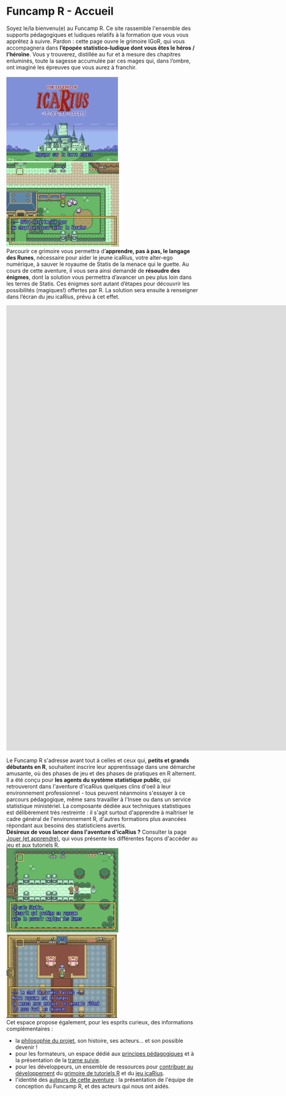 # Funcamp R - Accueil

Soyez le/la bienvenu(e) au Funcamp R. Ce site rassemble l'ensemble des supports pédagogiques et ludiques relatifs à la formation que vous vous apprêtez à suivre. Pardon : cette page ouvre le grimoire IGoR, qui vous accompagnera dans **l’épopée statistico-ludique dont vous êtes le héros / l’héroïne**. Vous y trouverez, distillée au fur et à mesure des chapitres enluminés, toute la sagesse accumulée par ces mages qui, dans l’ombre, ont imaginé les épreuves que vous aurez à franchir.<br>
<br>
<img src="images/icarius_startscreen.png" height="220"> <img src="images/enigme02.png" height="220">
<br>
Parcourir ce grimoire vous permettra d’**apprendre, pas à pas, le langage des Runes**, nécessaire pour aider le jeune icaRius, votre alter-ego numérique, à sauver le royaume de Statis de la menace qui le guette. Au cours de cette aventure, il vous sera ainsi demandé de **résoudre des énigmes**, dont la solution vous permettra d’avancer un peu plus loin dans les terres de Statis. Ces énigmes sont autant d’étapes pour découvrir les possibilités (magiques!) offertes par R. La solution sera ensuite à renseigner dans l’écran du jeu icaRius, prévu à cet effet.

<iframe width="2855" height="1163" src="https://www.youtube.com/embed/Quz2CfF0gmo" frameborder="0" allow="accelerometer; autoplay; clipboard-write; encrypted-media; gyroscope; picture-in-picture" allowfullscreen></iframe>

Le Funcamp R s'adresse avant tout à celles et ceux qui, **petits et grands débutants en R**, souhaitent inscrire leur apprentissage dans une démarche amusante, où des phases de jeu et des phases de pratiques en R alternent. Il a été conçu pour **les agents du système statistique public**, qui retrouveront dans l'aventure d'icaRius quelques clins d'oeil à leur environnement professionnel - tous peuvent néanmoins s'essayer à ce parcours pédagogique, même sans travailler à l'Insee ou dans un service statistique ministériel. La composante dédiée aux techniques statistiques est délibèrement très restreinte : il s'agit surtout d'apprendre à maîtriser le cadre général de l'environnement R, d'autres formations plus avancées répondant aux besoins des statisticiens avertis.
<br>
**Désireux de vous lancer dans l'aventure d'icaRius ?** Consulter la page [Jouer (et apprendre)](pages/joueurs.md), qui vous présente les différentes façons d'accéder au jeu et aux tutoriels R. 
<br>
<img src="images/icarius-visuel-a.png" height="220"> <img src="images/icarius-visuel-b.png" height="220">
<br>
Cet espace propose également, pour les esprits curieux, des informations complémentaires :

- la [philosophie du projet](pages/philosophie.md), son histoire, ses acteurs... et son possible devenir ! 
- pour les formateurs, un espace dédié aux [principes pédagogiques](pages/formateurs_1.md) et à la présentation de la [trame suivie](pages/formateurs_2.md). 
- pour les développeurs, un ensemble de ressources pour [contribuer au développement](pages/contributeurs_1.md) du [grimoire de tutoriels R](pages/contributeurs_2.md) et du [jeu icaRius](pages/contributeurs_3.md).
- l'identité des [auteurs de cette aventure](pages/credits.md) : la présentation de l'équipe de conception du Funcamp R, et des acteurs qui nous ont aidés.
